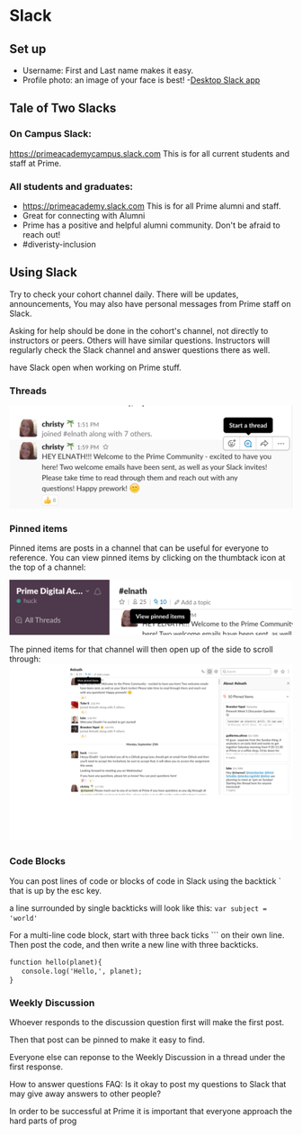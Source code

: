 # Slack

## Set up
- Username: First and Last name makes it easy. 
- Profile photo: an image of your face is best!
-[Desktop Slack app](https://itunes.apple.com/app/slack/id803453959)

## Tale of Two Slacks
### On Campus Slack:
https://primeacademycampus.slack.com
This is for all current students and staff at Prime. 

### All students and graduates:
- https://primeacademy.slack.com
This is for all Prime alumni and staff.
- Great for connecting with Alumni
- Prime has a positive and helpful alumni community. Don't be afraid to reach out!
- \#diveristy-inclusion

## Using Slack

Try to check your cohort channel daily.
There will be updates, announcements, 
You may also have personal messages from Prime staff on Slack. 

Asking for help should be done in the cohort's channel, not directly to instructors or peers. Others will have similar questions.
Instructors will regularly check the Slack channel and answer questions there as well.


have Slack open when working on Prime stuff.

### Threads

![alt text](start-thread.png "Logo Title Text 1")
### Pinned items
Pinned items are posts in a channel that can be useful for everyone to reference. You can view pinned items by clicking on the thumbtack icon at the top of a channel:

![hover over thumbtack icon](view-pinned.png "How to view pinned items")

The pinned items for that channel will then open up of the side to scroll through:
![showing pinned items on right side of screen](pinned-items.png "Pinned items view")

### Code Blocks

You can post lines of code or blocks of code in Slack using the backtick ` that is up by the esc key.

a line surrounded by single backticks will look like this: `var subject = 'world'`

For a multi-line code block, start with three back ticks \``` on their own line. Then post the code, and then write a new line with three backticks. 

```
function hello(planet){
   console.log('Hello,', planet);
}
```


### Weekly Discussion
Whoever responds to the discussion question first will make the first post.

Then that post can be pinned to make it easy to find.

Everyone else can reponse to the Weekly Discussion in a thread under the first response. 

How to answer questions
FAQ: Is it okay to post my questions to Slack that may give away answers to other people?

In order to be successful at Prime it is important that everyone approach the hard parts of prog
